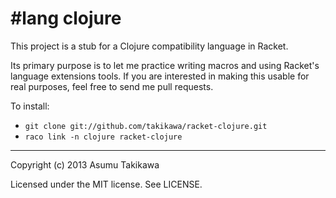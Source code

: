 \#lang clojure
=============

This project is a stub for a Clojure compatibility language in Racket.

Its primary purpose is to let me practice writing macros and using
Racket's language extensions tools. If you are interested in making this
usable for real purposes, feel free to send me pull requests.

To install:

  * `git clone git://github.com/takikawa/racket-clojure.git`
  * `raco link -n clojure racket-clojure`

---

Copyright (c) 2013 Asumu Takikawa

Licensed under the MIT license. See LICENSE.

